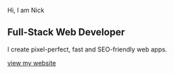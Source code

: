 Hi, I am Nick

## Full-Stack Web Developer

I create pixel-perfect, fast and SEO-friendly web apps.

[view my website](https://nicojuhari.com/)
